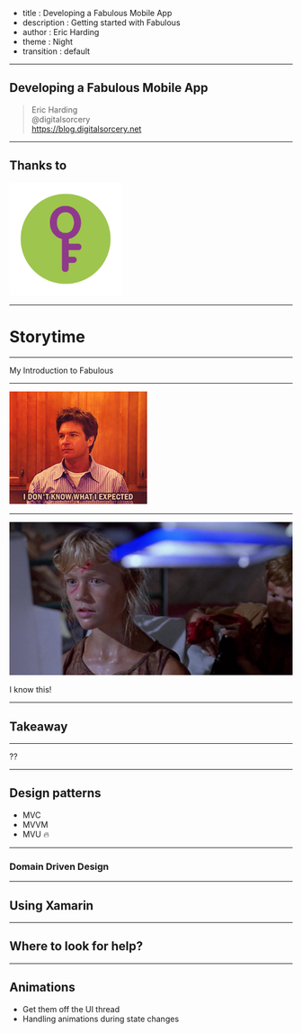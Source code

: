 - title : Developing a Fabulous Mobile App
- description : Getting started with Fabulous
- author : Eric Harding
- theme : Night
- transition : default

***
<!-- theme: sky -->

## Developing a Fabulous Mobile App

> Eric Harding  
@digitalsorcery  
https://blog.digitalsorcery.net

---

## Thanks to 
<img src="images/openfsharp.svg" width="200" />

***

# Storytime
<!-- Talk about my first introduction to fabulous at meetup
"is it good" joke 
-->

---

My Introduction to Fabulous

---

![](images/what_i_expected_arrested_development.gif)

---
![](images/i-know-this.jpg)

I know this!

---

## Takeaway
<!-- The main takeaway is that Fabulous is *familiar* -->

---
??

***

## Design patterns
* MVC
* MVVM
* MVU 🔥

<!--
Talk about
-->

***

### Domain Driven Design

---

## Using Xamarin

***

## Where to look for help?

***

## Animations 
* Get them off the UI thread
* Handling animations during state changes


